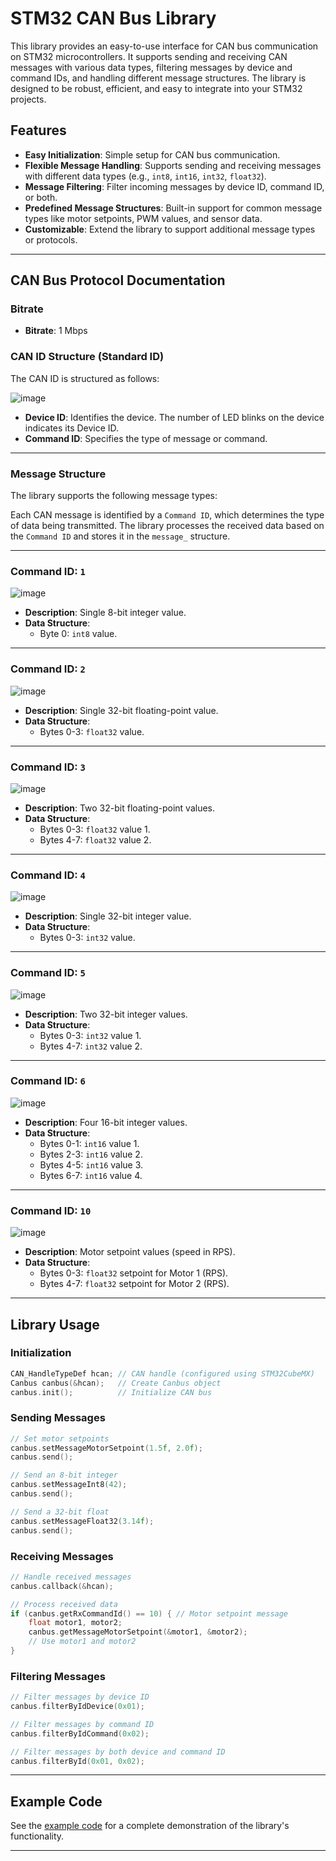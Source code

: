 # STM32 CAN Bus Library

This library provides an easy-to-use interface for CAN bus communication on STM32 microcontrollers. It supports sending and receiving CAN messages with various data types, filtering messages by device and command IDs, and handling different message structures. The library is designed to be robust, efficient, and easy to integrate into your STM32 projects.

## Features
- **Easy Initialization**: Simple setup for CAN bus communication.
- **Flexible Message Handling**: Supports sending and receiving messages with different data types (e.g., `int8`, `int16`, `int32`, `float32`).
- **Message Filtering**: Filter incoming messages by device ID, command ID, or both.
- **Predefined Message Structures**: Built-in support for common message types like motor setpoints, PWM values, and sensor data.
- **Customizable**: Extend the library to support additional message types or protocols.

---

## CAN Bus Protocol Documentation

### Bitrate
- **Bitrate**: 1 Mbps

### CAN ID Structure (Standard ID)
The CAN ID is structured as follows:

![image](https://github.com/user-attachments/assets/8ab1faac-e5cd-4776-b4ca-98b0fe53e37c)
- **Device ID**: Identifies the device. The number of LED blinks on the device indicates its Device ID.
- **Command ID**: Specifies the type of message or command.

---

### Message Structure

The library supports the following message types:

Each CAN message is identified by a `Command ID`, which determines the type of data being transmitted. The library processes the received data based on the `Command ID` and stores it in the `message_` structure.

---

### Command ID: `1`
![image](https://github.com/user-attachments/assets/c1179404-273f-46c0-9e93-2a79f58aa2a7)
- **Description**: Single 8-bit integer value.
- **Data Structure**:
  - Byte 0: `int8` value.
  


---

### Command ID: `2`

![image](https://github.com/user-attachments/assets/66c4e787-52c3-4ac6-b19e-66b469faaddc)

- **Description**: Single 32-bit floating-point value.
- **Data Structure**:
  - Bytes 0-3: `float32` value.

---

### Command ID: `3`

![image](https://github.com/user-attachments/assets/e0b1bae0-84a3-4a15-a1fc-8cf72c3b83db)


- **Description**: Two 32-bit floating-point values.
- **Data Structure**:
  - Bytes 0-3: `float32` value 1.
  - Bytes 4-7: `float32` value 2.

---

### Command ID: `4`

![image](https://github.com/user-attachments/assets/e39bddc0-0d1a-4793-a484-8f1063b696ef)

- **Description**: Single 32-bit integer value.
- **Data Structure**:
  - Bytes 0-3: `int32` value.

---

### Command ID: `5`

![image](https://github.com/user-attachments/assets/fa2e7fa6-8917-46c3-bb82-104ab69055f4)


- **Description**: Two 32-bit integer values.
- **Data Structure**:
  - Bytes 0-3: `int32` value 1.
  - Bytes 4-7: `int32` value 2.

---

### Command ID: `6`

![image](https://github.com/user-attachments/assets/130cfbab-26c0-43df-b962-e719e1abeae1)


- **Description**: Four 16-bit integer values.
- **Data Structure**:
  - Bytes 0-1: `int16` value 1.
  - Bytes 2-3: `int16` value 2.
  - Bytes 4-5: `int16` value 3.
  - Bytes 6-7: `int16` value 4.

---

### Command ID: `10`

![image](https://github.com/user-attachments/assets/e0b1bae0-84a3-4a15-a1fc-8cf72c3b83db)

- **Description**: Motor setpoint values (speed in RPS).
- **Data Structure**:
  - Bytes 0-3: `float32` setpoint for Motor 1 (RPS).
  - Bytes 4-7: `float32` setpoint for Motor 2 (RPS).


---

## Library Usage

### Initialization
```cpp
CAN_HandleTypeDef hcan; // CAN handle (configured using STM32CubeMX)
Canbus canbus(&hcan);   // Create Canbus object
canbus.init();          // Initialize CAN bus
```

### Sending Messages
```cpp
// Set motor setpoints
canbus.setMessageMotorSetpoint(1.5f, 2.0f);
canbus.send();

// Send an 8-bit integer
canbus.setMessageInt8(42);
canbus.send();

// Send a 32-bit float
canbus.setMessageFloat32(3.14f);
canbus.send();
```

### Receiving Messages
```cpp
// Handle received messages
canbus.callback(&hcan);

// Process received data
if (canbus.getRxCommandId() == 10) { // Motor setpoint message
    float motor1, motor2;
    canbus.getMessageMotorSetpoint(&motor1, &motor2);
    // Use motor1 and motor2
}
```

### Filtering Messages
```cpp
// Filter messages by device ID
canbus.filterByIdDevice(0x01);

// Filter messages by command ID
canbus.filterByIdCommand(0x02);

// Filter messages by both device and command ID
canbus.filterById(0x01, 0x02);
```

---

## Example Code
See the [example code](main_app.cpp) for a complete demonstration of the library's functionality.

---

